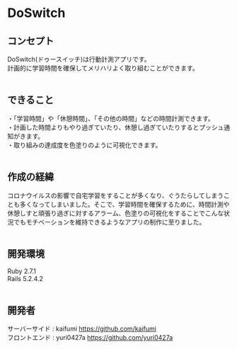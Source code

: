 # DoSwitch

## コンセプト
DoSwitch(ドゥースイッチ)は行動計測アプリです。  
計画的に学習時間を確保してメリハリよく取り組むことができます。<br><br>
## できること
・「学習時間」や「休憩時間」、「その他の時間」などの時間計測できます。  
・計画した時間よりもやり過ぎていたり、休憩し過ぎていたりするとプッシュ通知がきます。  
・取り組みの達成度を色塗りのように可視化できます。<br><br>
## 作成の経緯
コロナウイルスの影響で自宅学習をすることが多くなり、ぐうたらしてしまうことも多くなってしまいました。そこで、学習時間を確保するために、時間計測や休憩しすと頑張り過ぎに対するアラーム、色塗りの可視化をすることでこんな状況でもモチベーションを維持できるようなアプリの制作に至りました。<br><br>
## 開発環境
Ruby 2.7.1<br>
Rails 5.2.4.2<br><br>
## 開発者
サーバーサイド : kaifumi https://github.com/kaifumi <br>
フロントエンド : yuri0427a https://github.com/yuri0427a

